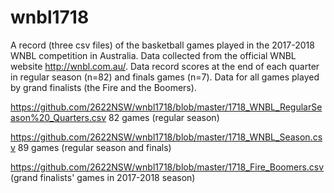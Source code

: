 # wnbl1718
A record (three csv files) of the basketball games played in the 2017-2018 WNBL competition in Australia.
Data collected from the official WNBL website http://wnbl.com.au/.
Data record scores at the end of each quarter in regular season (n=82) and finals games (n=7).
Data for all games played by grand finalists (the Fire and the Boomers).

https://github.com/2622NSW/wnbl1718/blob/master/1718_WNBL_RegularSeason%20_Quarters.csv 82 games (regular season)

https://github.com/2622NSW/wnbl1718/blob/master/1718_WNBL_Season.csv 89 games (regular season and finals)

https://github.com/2622NSW/wnbl1718/blob/master/1718_Fire_Boomers.csv (grand finalists' games in 2017-2018 season)
